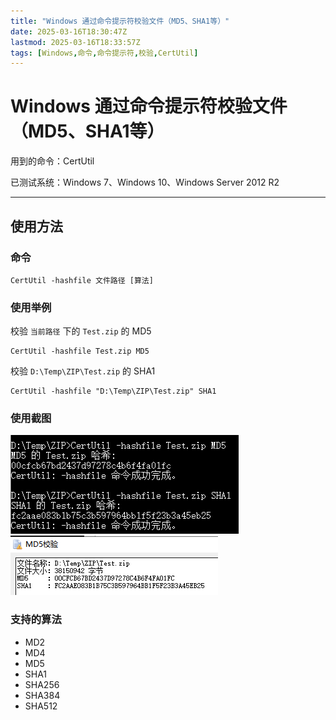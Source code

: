 ```yaml
---
title: "Windows 通过命令提示符校验文件（MD5、SHA1等）"
date: 2025-03-16T18:30:47Z
lastmod: 2025-03-16T18:33:57Z
tags: [Windows,命令,命令提示符,校验,CertUtil]
---
```


# Windows 通过命令提示符校验文件（MD5、SHA1等）

用到的命令：CertUtil

已测试系统：Windows 7、Windows 10、Windows Server 2012 R2

---

## 使用方法

### 命令

```plaintext
CertUtil -hashfile 文件路径 [算法]
```

### 使用举例

校验 `当前路径`​ 下的 `Test.zip` 的 MD5

```plaintext
CertUtil -hashfile Test.zip MD5
```

校验 `D:\Temp\ZIP\Test.zip` 的 SHA1

```plaintext
CertUtil -hashfile "D:\Temp\ZIP\Test.zip" SHA1
```

### 使用截图

![命令提示符](assets/network-asset-checksum-01-20250316183328-2ijfqbg.png)  
​![软件](assets/network-asset-checksum-02-20250316183328-mewlvcs.png)

### 支持的算法

- MD2
- MD4
- MD5
- SHA1
- SHA256
- SHA384
- SHA512

‍
